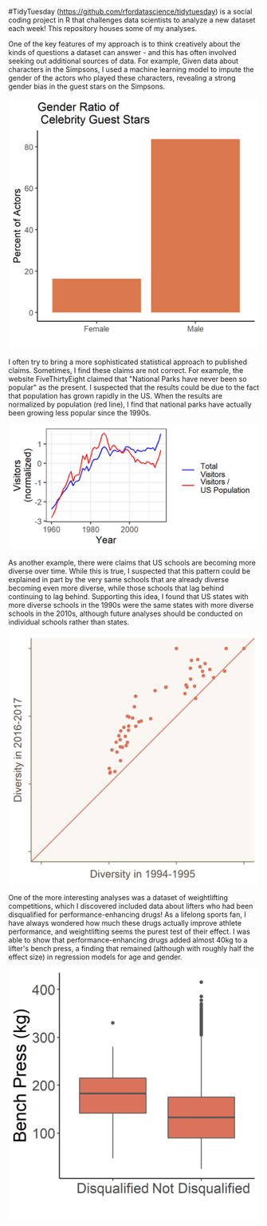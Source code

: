 #TidyTuesday (https://github.com/rfordatascience/tidytuesday) is a social coding project in R that challenges data scientists to analyze a new dataset each week! This repository houses some of my analyses.

One of the key features of my approach is to think creatively about the kinds of questions a dataset can answer - and this has often involved seeking out additional sources of data. For example, Given data about characters in the Simpsons, I used a machine learning model to impute the gender of the actors who played these characters, revealing a strong gender bias in the guest stars on the Simpsons. 

![alt_text](https://github.com/rthorst/TidyTuesday/blob/master/simpsons/celeb_means.png)

I often try to bring a more sophisticated statistical approach to published claims. Sometimes, I find these claims are not correct. For example, the website FiveThirtyEight claimed that "National Parks have never been so popular" as the present. I suspected that the results could be due to the fact that population has grown rapidly in the US. When the results are normalized by population (red line), I find that national parks have actually been growing less popular since the 1990s. 

![alt_text](https://raw.githubusercontent.com/rthorst/TidyTuesday/master/national_parks/fig.png)

As another example, there were claims that US schools are becoming more diverse over time. While this is true, I suspected that this pattern could be explained in part by the very same schools that are already diverse becoming even more diverse, while those schools that lag behind continuing to lag behind. Supporting this idea, I found that US states with more diverse schools in the 1990s were the same states with more diverse schools in the 2010s, although future analyses should be conducted on individual schools rather than states. 

![alt_text](https://raw.githubusercontent.com/rthorst/TidyTuesday/master/school_diversity/fig.png)

One of the more interesting analyses was a dataset of weightlifting competitions, which I discovered included data about lifters who had been disqualified for performance-enhancing drugs! As a lifelong sports fan, I have always wondered how much these drugs actually improve athlete performance, and weightlifting seems the purest test of their effect. I was able to show that performance-enhancing drugs added almost 40kg to a lifter's bench press, a finding that remained (although with roughly half the effect size) in regression models for age and gender. 

![alt_text](https://raw.githubusercontent.com/rthorst/TidyTuesday/master/powerlifting/fig.png)
